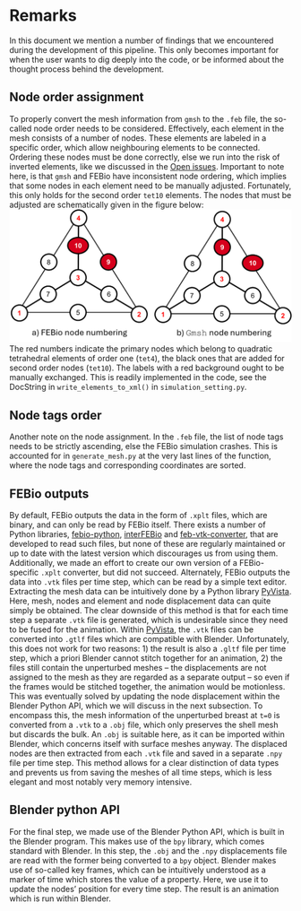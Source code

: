 # Remarks
In this document we mention a number of findings that we encountered during the development of this pipeline.
This only becomes important for when the user wants to dig deeply into the code, or be informed about the thought process behind the development.

## Node order assignment
To properly convert the mesh information from `gmsh` to the `.feb` file, the so-called node order needs to be considered.
Effectively, each element in the mesh consists of a number of nodes.
These elements are labeled in a specific order, which allow neighbouring elements to be connected.
Ordering these nodes must be done correctly, else we run into the risk of inverted elements, like we discussed in the [Open issues](open_issues.md#model-improvements-priority).
Important to note here, is that `gmsh` and FEBio have inconsistent node ordering, which implies that some nodes in each element need to be manually adjusted.
Fortunately, this only holds for the second order `tet10` elements.
The nodes that must be adjusted are schematically given in the figure below:
![Node ordering](../images/node_ordering.png "Node ordering conversion") The red numbers indicate the primary nodes which belong to quadratic tetrahedral elements of order one (`tet4`), the black ones that are added for second order nodes (`tet10`).
The labels with a red background ought to be manually exchanged.
This is readily implemented in the code, see the DocString in `write_elements_to_xml()` in `simulation_setting.py`.

## Node tags order
Another note on the node assignment.
In the `.feb` file, the list of node tags needs to be strictly ascending, else the FEBio simulation crashes.
This is accounted for in `generate_mesh.py` at the very last lines of the function, where the node tags and corresponding coordinates are sorted.

## FEBio outputs
By default, FEBio outputs the data in the form of `.xplt` files, which are binary, and can only be read by FEBio itself.
There exists a number of Python libraries, [febio-python](https://github.com/Nobregaigor/FEBio-Python), [interFEBio](https://github.com/andresutrera/interFEBio/tree/master) and [feb-vtk-converter](https://github.com/yskmt/feb-vtk-converter/blob/master/read_xplt.py), that are developed to read such files, but none of these are regularly maintained or up to date with the latest version which discourages us from using them.
Additionally, we made an effort to create our own version of a FEBio-specific `.xplt` converter, but did not succeed.
Alternately, FEBio outputs the data into `.vtk` files per time step, which can be read by a simple text editor.
Extracting the mesh data can be intuitively done by a Python library [PyVista](https://docs.pyvista.org/api/).
Here, mesh, nodes and element and node displacement data can quite simply be obtained.
The clear downside of this method is that for each time step a separate `.vtk` file is generated, which is undesirable since they need to be fused for the animation.
Within [PyVista](https://docs.pyvista.org/api/), the `.vtk` files can be converted into `.gtlf` files which are compatible with Blender.
Unfortunately, this does not work for two reasons: 1) the result is also a `.gltf` file per time step, which a priori Blender cannot stitch together for an animation, 2) the files still contain the unperturbed meshes – the displacements are not assigned to the mesh as they are regarded as a separate output – so even if the frames would be stitched together, the animation would be motionless.
This was eventually solved by updating the node displacement within the Blender Python API, which we will discuss in the next subsection.
To encompass this, the mesh information of the unperturbed breast at `t=0` is converted from a `.vtk` to a `.obj` file, which only preserves the shell mesh but discards the bulk.
An `.obj` is suitable here, as it can be imported within Blender, which concerns itself with surface meshes anyway.
The displaced nodes are then extracted from each `.vtk` file and saved in a separate `.npy` file per time step.
This method allows for a clear distinction of data types and prevents us from saving the meshes of all time steps, which is less elegant and most notably very memory intensive.

## Blender python API
For the final step, we made use of the Blender Python API, which is built in the Blender program.
This makes use of the `bpy` library, which comes standard with Blender.
In this step, the `.obj` and the `.npy` displacements file are read with the former being converted to a `bpy` object.
Blender makes use of so-called key frames, which can be intuitively understood as a marker of time which stores the value of a property.
Here, we use it to update the nodes’ position for every time step.
The result is an animation which is run within Blender.

